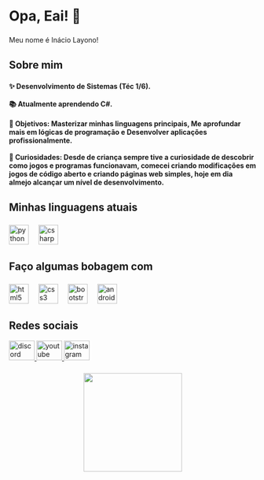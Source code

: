 <h1 align="left">Opa, Eai! 👋</h1>

###

<p align="left">Meu nome é Inácio Layono!</p>

###

<h2 align="left">Sobre mim</h2>

###

<h4 align="left">✨ Desenvolvimento de Sistemas (Téc 1/6).<br><br>📚 Atualmente aprendendo C#.<br><br>🎯 Objetivos: Masterizar minhas linguagens principais, Me aprofundar mais em lógicas de programação e Desenvolver aplicações profissionalmente.<br><br>🎲 Curiosidades: Desde de criança sempre tive a curiosidade de descobrir como jogos e programas funcionavam, comecei criando modificações em jogos de código aberto e criando páginas web simples, hoje em dia almejo alcançar um nível de desenvolvimento.</h4>

###

<h2 align="left">Minhas linguagens atuais</h2>

###

<div align="left">
  <img src="https://cdn.jsdelivr.net/gh/devicons/devicon/icons/python/python-original.svg" height="40" alt="python logo"  />
  <img width="12" />
  <img src="https://cdn.jsdelivr.net/gh/devicons/devicon/icons/csharp/csharp-original.svg" height="40" alt="csharp logo"  />
</div>

###

<h2 align="left">Faço algumas bobagem com</h2>

###

<div align="left">
  <img src="https://cdn.jsdelivr.net/gh/devicons/devicon/icons/html5/html5-original.svg" height="40" alt="html5 logo"  />
  <img width="12" />
  <img src="https://cdn.jsdelivr.net/gh/devicons/devicon/icons/css3/css3-original.svg" height="40" alt="css3 logo"  />
  <img width="12" />
  <img src="https://cdn.jsdelivr.net/gh/devicons/devicon/icons/bootstrap/bootstrap-original.svg" height="40" alt="bootstrap logo"  />
  <img width="12" />
  <img src="https://cdn.jsdelivr.net/gh/devicons/devicon/icons/android/android-original.svg" height="40" alt="android logo"  />
</div>

###

<h2 align="left">Redes sociais</h2>
<div align="left">
  <a href="layonoo" target="_blank">
    <img src="https://raw.githubusercontent.com/maurodesouza/profile-readme-generator/master/src/assets/icons/social/discord/default.svg" width="52" height="40" alt="discord logo"  />
  </a>
  <a href="https://www.youtube.com/@layonopqp/" target="_blank">
    <img src="https://raw.githubusercontent.com/maurodesouza/profile-readme-generator/master/src/assets/icons/social/youtube/default.svg" width="52" height="40" alt="youtube logo"  />
  </a>
  <a href="https://www.instagram.com/lxyono/" target="_blank">
    <img src="https://raw.githubusercontent.com/maurodesouza/profile-readme-generator/master/src/assets/icons/social/instagram/default.svg" width="52" height="40" alt="instagram logo"  />
  </a>
</div>

###

<div align="center">
  <img height="200" src="https://cdn2.steamgriddb.com/hero/b65f2ecd2900ba6ae49a14d9c4b16fb4.png"  />
</div>

###
